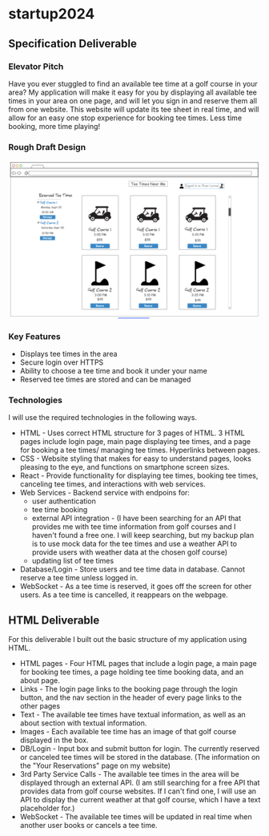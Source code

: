 # startup2024

## Specification Deliverable 

### Elevator Pitch
Have you ever stuggled to find an available tee time at a golf course in your area? My application will make it easy for you by displaying all available tee times in your area on one page, and will let you sign in and reserve them all from one website. This website will update its tee sheet in real time, and will allow for an easy one stop experience for booking tee times. Less time booking, more time playing!

### Rough Draft Design
![Design](https://github.com/owenslar/startup2024/blob/main/websiteimage.png?raw=true)

### Key Features
- Displays tee times in the area
- Secure login over HTTPS
- Ability to choose a tee time and book it under your name
- Reserved tee times are stored and can be managed

### Technologies

I will use the required technologies in the following ways.

- HTML - Uses correct HTML structure for 3 pages of HTML. 3 HTML pages include login page, main page displaying tee times, and a page for booking a tee times/ managing tee times. Hyperlinks between pages.
- CSS - Website styling that makes for easy to understand pages, looks pleasing to the eye, and functions on smartphone screen sizes. 
- React - Provide functionality for displaying tee times, booking tee times, canceling tee times, and interactions with web services.
- Web Services - Backend service with endpoins for: 
    - user authentication
    - tee time booking
    - external API integration - (I have been searching for an API that provides me with tee time information from golf courses and I haven't found a free one. I will keep searching, but my backup plan is to use mock data for the tee times and use a weather API to provide users with weather data at the chosen golf course)
    - updating list of tee times
- Database/Login - Store users and tee time data in database. Cannot reserve a tee time unless logged in.
- WebSocket - As a tee time is reserved, it goes off the screen for other users. As a tee time is cancelled, it reappears on the webpage.

## HTML Deliverable

For this deliverable I built out the basic structure of my application using HTML.

- HTML pages - Four HTML pages that include a login page, a main page for booking tee times, a page holding tee time booking data, and an about page.
- Links - The login page links to the booking page through the login button, and the nav section in the header of every page links to the other pages
- Text - The available tee times have textual information, as well as an about section with textual information.
- Images - Each available tee time has an image of that golf course displayed in the box.
- DB/Login - Input box and submit button for login. The currently reserved or canceled tee times will be stored in the database. (The information on the "Your Reservations" page on my website)
- 3rd Party Service Calls - The available tee times in the area will be displayed through an external API. (I am still searching for a free API that provides data from golf course websites. If I can't find one, I will use an API to display the current weather at that golf course, which I have a text placeholder for.)
- WebSocket - The available tee times will be updated in real time when another user books or cancels a tee time. 

